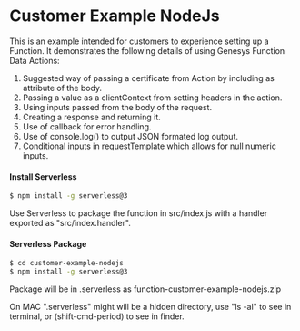 # Customer Example NodeJs

This is an example intended for customers to experience setting up a Function.
It demonstrates the following details of using Genesys Function Data Actions:

1. Suggested way of passing a certificate from Action by including as attribute of the body.
2. Passing a value as a clientContext from setting headers in the action.
3. Using inputs passed from the body of the request.
4. Creating a response and returning it.
5. Use of callback for error handling.
6. Use of console.log() to output JSON formated log output.
7. Conditional inputs in requestTemplate which allows for null numeric inputs.

#### Install Serverless

```bash
$ npm install -g serverless@3
```

Use Serverless to package the function in src/index.js with a handler exported as "src/index.handler".

#### Serverless Package

```bash
$ cd customer-example-nodejs
$ npm install -g serverless@3
```

Package will be in .serverless as function-customer-example-nodejs.zip

On MAC ".serverless" might will be a hidden directory, use "ls -al" to see in terminal, or (shift-cmd-period) to see in finder.

